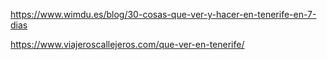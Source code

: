 https://www.wimdu.es/blog/30-cosas-que-ver-y-hacer-en-tenerife-en-7-dias

https://www.viajeroscallejeros.com/que-ver-en-tenerife/

